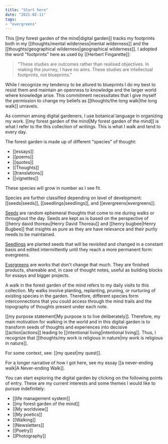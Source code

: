 ```yaml
---
title: "Start here"
date: "2021-02-11"
tags:
- "evergreens"
---
```

This [[my forest garden of the mind|digital garden]] tracks my footprints both in my [[thoughts/mental wilderness|mental wilderness]] and the [[thoughts/geographical wilderness|geographical wilderness]]. I adopted the word "footprints" here as used by [[Herbert Fingarette]]:

>"These studies are outcomes rather than realised objectives. In making the journey, I have no aims. These studies are intellectual footprints, not blueprints."

While I recognize my tendency to be allured to blueprints I do my best to resist them and maintain an openness to knowledge and the larger world where knowledge arise. This commitment necessitates that I give myself the permission to change my beliefs as [[thoughts/the long walk|the long walk]] unravels.

As common among digital gardeners, I use botanical language in organizing my work. [[my forest garden of the mind|My forest garden of the mind]] is what I refer to the this collection of writings. This is what I walk and tend to every day.

The forest garden is made up of different "species" of thought:
- [[essays]]
- [[poems]]
- [[quotes]]
- [[Thoughts]]
- [[translations]]
- [[vignettes]]

These species will grow in number as I see fit.

Species are further classified depending on level of development: [[seeds|seeds]], [[seedlings|seedlings]], and [[evergreens|evergreens]].

[Seeds](tags/seeds.md) are random ephemeral thoughts that come to me during walks or throughout the day. Seeds are kept as is based on the perspective of [[henry david thoreau|Henry David Thoreau]] and [[henry bugbee|Henry Bugbee]] that insights as pure as they are have relevance and their purity needs to be maintained.

[Seedlings](tags/seedlings.md) are planted seeds that will be revisited and changed in a constant basis and edited intermittently until they reach a more permanent form: evergreens.

[Evergreens](tags/evergreens.md) are works that don't change that much. They are finished products, shareable and, in case of thought notes, useful as building blocks for essays and bigger projects.

A walk in the forest garden of the mind refers to my daily visits to this collection. My walks involve planting, replanting, pruning, or nurturing of existing species in the garden. Therefore, different species form interconnections that you could access through the mind trails and the topography of thoughts present under each note.

[[my purpose statement|My purpose is to live deliberately]]. Therefore, my main motivation for walking in the world and in this digital garden is to transform seeds of thoughts and experiences into decisive [[action|actions]] leading to [[intentional living|intentional living]]. Thus, I recognize that [[thoughts/my work is religious in nature|my work is religious in nature]].

For some context, see: [[my quest|my quest]].

For a longer narrative of how I got here, see my essay [[a never-ending walk|A Never-ending Walk]].

You can start exploring the digital garden by clicking on the following points of entry. These are my current interests and some themes I would like to pursue indefinitely:

- [[life management system]]
- [[my forest garden of the mind]]
- [[My worldview]]
- [[My poetics]]
- [[Walking]]
- [[Newsletters]]
- [[Poetry]]
- [[Photography]]